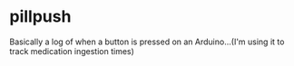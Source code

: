 # pillpush
Basically a log of when a button is pressed on an Arduino...(I'm using it to track medication ingestion times)
